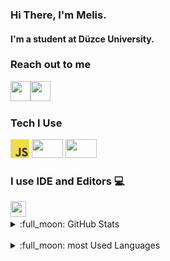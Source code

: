 









### Hi There, I'm Melis.
#### I'm a student at Düzce University.

### Reach out to me

[<img height="32" width="32" src="https://img.icons8.com/external-justicon-lineal-color-justicon/64/000000/external-linkedin-social-media-justicon-lineal-color-justicon.png" align="left" />][Linkedin]
[<img height="32" width="32" src="https://img.icons8.com/fluency/48/000000/instagram-new.png" align="left" />][Instagram]

<br />
<br />

### Tech I Use


<img 
src ="https://raw.githubusercontent.com/voodootikigod/logo.js/master/js.png" height="30" width="30"> <img src ="https://img.shields.io/badge/HTML5-E34F26?style=for-the-badge&logo=html5&logoColor=white" height="30" width="50">
<img 
src ="https://img.shields.io/badge/CSS-1572B6?style=for-the-badge&logo=css3&logoColor=white" height="30" width="50">










### I use IDE and Editors 💻

<img src = "https://img.icons8.com/color/48/000000/visual-studio-code-2019.png" height="25" width="25">

<details>
<summary> :full_moon: GitHub Stats </summary>
<img src = "https://github-readme-stats.vercel.app/api?username=Nolemm&theme=bear">
</details>

<br />

<details>
<summary> :full_moon: most Used Languages </summary>
<img src = "https://github-readme-stats.vercel.app/api/top-langs/?username=Nolemm&layout=compact&theme=bear">
</details>

[Linkedin]: https://www.linkedin.com/in/melisa-kaplan-37aa4a209/
[Instagram]: https://www.instagram.com/meeliskpln/
